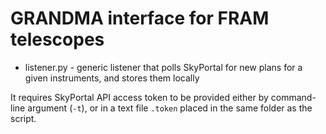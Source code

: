 # GRANDMA interface for FRAM telescopes

 - listener.py - generic listener that polls SkyPortal for new plans for a given instruments, and stores them locally

It requires SkyPortal API access token to be provided either by command-line argument (`-t`), or in a text file `.token` placed in the same folder as the script.
